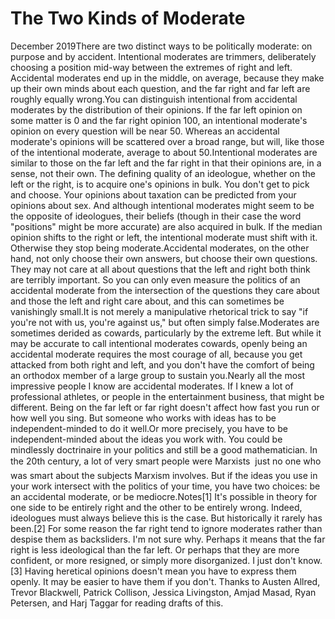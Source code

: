 # The Two Kinds of Moderate

December 2019There are two distinct ways to be politically moderate: on purpose
and by accident. Intentional moderates are trimmers, deliberately
choosing a position mid-way between the extremes of right and left.
Accidental moderates end up in the middle, on average, because they
make up their own minds about each question, and the far right and
far left are roughly equally wrong.You can distinguish intentional from accidental moderates by the
distribution of their opinions. If the far left opinion on some
matter is 0 and the far right opinion 100, an intentional moderate's
opinion on every question will be near 50. Whereas an accidental
moderate's opinions will be scattered over a broad range, but will,
like those of the intentional moderate, average to about 50.Intentional moderates are similar to those on the far left and the
far right in that their opinions are, in a sense, not their own.
The defining quality of an ideologue, whether on the left or the
right, is to acquire one's opinions in bulk. You don't get to pick
and choose. Your opinions about taxation can be predicted from your
opinions about sex. And although intentional moderates
might seem to be the opposite of ideologues, their beliefs (though
in their case the word "positions" might be more accurate) are also
acquired in bulk. If the median opinion shifts to the right or left,
the intentional moderate must shift with it. Otherwise they stop
being moderate.Accidental moderates, on the other hand, not only choose their own
answers, but choose their own questions. They may not care at all
about questions that the left and right both think are terribly
important. So you can only even measure the politics of an accidental
moderate from the intersection of the questions they care about and
those the left and right care about, and this can
sometimes be vanishingly small.It is not merely a manipulative rhetorical trick to say "if you're
not with us, you're against us," but often simply false.Moderates are sometimes derided as cowards, particularly by 
the extreme left. But while it may be accurate to call intentional
moderates cowards, openly being an accidental moderate requires the
most courage of all, because you get attacked from both right and
left, and you don't have the comfort of being an orthodox member
of a large group to sustain you.Nearly all the most impressive people I know are accidental moderates.
If I knew a lot of professional athletes, or people in the entertainment
business, that might be different. Being on the far left or far
right doesn't affect how fast you run or how well you sing. But
someone who works with ideas has to be independent-minded to do it
well.Or more precisely, you have to be independent-minded about the ideas
you work with. You could be mindlessly doctrinaire in your politics
and still be a good mathematician. In the 20th century, a lot of
very smart people were Marxists  just no one who was smart about
the subjects Marxism involves. But if the ideas you use in your
work intersect with the politics of your time, you have two choices:
be an accidental moderate, or be mediocre.Notes[1] It's possible in theory for one side to be entirely right and
the other to be entirely wrong. Indeed, ideologues must always
believe this is the case. But historically it rarely has been.[2] For some reason the far right tend to ignore moderates rather
than despise them as backsliders. I'm not sure why. Perhaps it
means that the far right is less ideological than the far left. Or
perhaps that they are more confident, or more resigned, or simply
more disorganized. I just don't know.[3] Having heretical opinions doesn't mean you have to express
them openly. It may be
easier to have them if you don't.
Thanks to Austen Allred, Trevor Blackwell, Patrick Collison, Jessica Livingston,
Amjad Masad, Ryan Petersen, and Harj Taggar for reading drafts of this.